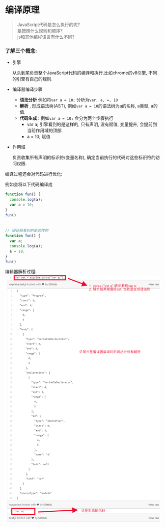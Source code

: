 # 编译原理

> JavaScript代码是怎么执行的呢?  
> 是按照什么规则和顺序?  
> js和其他编程语言有什么不同?



### 了解三个概念:

* 引擎

  从头到尾负责整个JavaScript代码的编译和执行.比如chrome的v8引擎, 不同的引擎有自己的规则.

* 编译器编译步骤

  * **语法分析** 例如将`var a = 10;` 分析为`var, a, =, 10`
  * **解析** ,  形成语法树\(AST\),  例如`var a = 10`的语法树为a的名称, a类型, a的值.
  * **代码生成**  : 例如`var a = 10;` 会分为两个步骤执行
    * var a;  引擎看到的是这样的, 只有声明, 没有赋值, 变量提升, 会提前到当前作用域的顶部.
    * a = 10; 赋值

* 作用域

  负责收集所有声明的标识符\(变量名称\), 确定当前执行的代码对这些标识符的访问权限.

编译过程还会对代码进行优化:

例如会将以下代码编译成

```javascript
function fun() {
  console.log(a);
  var a = 10;
}
fun()


// 编译器看到的是这样的
function fun() {
  var a;
  console.log(a);
  a = 10;
}
fun()
```

编辑器解析过程:   
![](/assets/screenshot-medium.com-2017-04-13-15-06-53.png)

